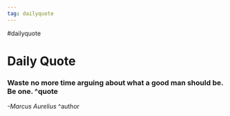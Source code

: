 ```yaml
---
tag: dailyquote
---
```


#dailyquote

# Daily Quote

### Waste no more time arguing about what a good man should be. Be one. ^quote
*-Marcus Aurelius* ^author
